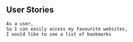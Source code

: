 ## User Stories

```
As a user,
So I can easily access my favourite websites,
I would like to see a list of bookmarks
```
